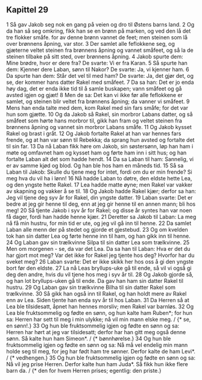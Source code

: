 ## Kapittel 29

1 Så gav Jakob seg nok en gang på veien og dro til Østens barns land.
2 Og da han så seg omkring, fikk han se en brønn på marken, og ved den lå det tre flokker småfe. for av denne brønn vannet de feet; men steinen som lå over brønnens åpning, var stor.
3 Der samlet alle feflokkene seg, og gjæterne veltet steinen fra brønnens åpning og vannet småfeet, og så la de steinen tilbake på sitt sted, over brønnens åpning.
4 Jakob spurte dem: Mine brødre, hvor er dere fra? De svarte: Vi er fra Karan.
5 Så spurte han dem: Kjenner dere Laban, sønn til Nakor? De svarte: Ja, vi kjenner ham.
6 Da spurte han dem: Står det vel til med ham? De svarte: Ja, det gjør det, og se, der kommer hans datter Rakel med småfeet.
7 Da sa han: Det er jo enda høy dag, det er enda ikke tid til å samle buskapen; vann småfeet og gå avsted igjen og gjæt!
8 Men de sa: Det kan vi ikke før alle feflokkene er samlet, og steinen blir veltet fra brønnens åpning; da vanner vi småfeet.
9 Mens han enda talte med dem, kom Rakel med sin fars småfe; for det var hun som gjætte.
10 Og da Jakob så Rakel, sin morbror Labans datter, og så småfeet som hørte hans morbror til, gikk han fram og veltet steinen fra brønnens åpning og vannet sin morbror Labans småfe.
11 Og Jakob kysset Rakel og brast i gråt.
12 Og Jakob fortalte Rakel at han var hennes fars frende, og at han var sønn til Rebekka; da sprang hun avsted og fortalte det til sin far.
13 Da nå Laban fikk høre om Jakob, sin søstersønn, løp han ham i møte og omfavnet ham og kysset ham og førte ham inn i sitt hus; og han fortalte Laban alt det som hadde hendt.
14 Da sa Laban til ham: Sannelig, vi er av samme kjød og blod. Og han ble hos ham en måneds tid.
15 Så sa Laban til Jakob: Skulle du tjene meg for intet, fordi om du er min frende? Si meg hva du vil ha i lønn!
16 Nå hadde Laban to døtre, den eldste hette Lea, og den yngste hette Rakel.
17 Lea hadde matte øyne; men Rakel var vakker av skapning og vakker å se til.
18 Og Jakob hadde Rakel kjær; derfor sa han: Jeg vil tjene deg syv år for Rakel, din yngste datter.
19 Laban svarte: Det er bedre at jeg gir henne til deg, enn at jeg gir henne til en annen mann; bli hos meg!
20 Så tjente Jakob i syv år for Rakel; og disse år syntes han var noen få dager, fordi han hadde henne kjær.
21 Deretter sa Jakob til Laban: La meg nå få min hustru, for min tid er ute, og jeg vil gå inn til henne.
22 Da samlet Laban alle menn der på stedet og gjorde et gjestebud.
23 Og om kvelden tok han sin datter Lea og førte henne inn til ham, og han gikk inn til henne.
24 Og Laban gav sin trælkvinne Silpa til sin datter Lea som trælkvinne.
25 Men om morgenen - se, da var det Lea. Da sa han til Laban: Hva er det du har gjort mot meg? Var det ikke for Rakel jeg tjente hos deg? Hvorfor har du sveket meg?
26 Laban svarte: Det er ikke skikk her hos oss å gi den yngste bort før den eldste.
27 La nå Leas bryllups-uke gå til ende, så vil vi også gi deg den andre, hvis du vil tjene hos meg i syv år til.
28 Og Jakob gjorde så, og han lot bryllups-uken gå til ende. Da gav han ham sin datter Rakel til hustru.
29 Og Laban gav sin trælkvinne Bilha til sin datter Rakel som trælkvinne.
30 Så gikk han også inn til Rakel, og han holdt mere av Rakel enn av Lea. Siden tjente han enda syv år til hos Laban.
31 Da Herren så at Lea ble tilsidesatt, åpnet han hennes morsliv; men Rakel var barnløs.
32 Og Lea ble fruktsommelig og fødte en sønn, og hun kalte ham Ruben*; for hun sa: Herren har sett til meg i min ulykke; nå vil min mann elske meg. / {* se, en sønn!.}
33 Og hun ble fruktsommelig igjen og fødte en sønn og sa: Herren har hørt at jeg var tilsidesatt; derfor har han gitt meg også denne sønn. Så kalte hun ham Simeon*. / {* bønnhørelse.}
34 Og hun ble fruktsommelig igjen og fødte en sønn og sa: Nå må vel endelig min mann holde seg til meg, for jeg har født ham tre sønner. Derfor kalte de ham Levi*. / {* vedhengen.}
35 Og hun ble fruktsommelig igjen og fødte en sønn og sa: Nå vil jeg prise Herren. Derfor kalte hun ham Juda*. Så fikk hun ikke flere barn da. / {* den for hvem Herren prises; egentlig: den priste.}
